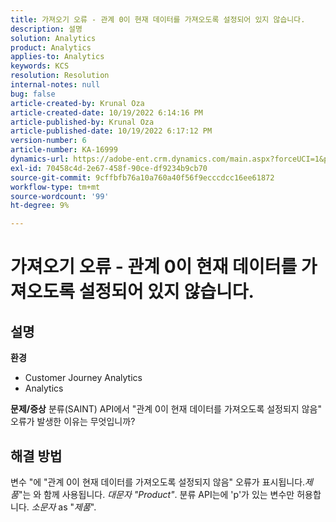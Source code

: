 ```yaml
---
title: 가져오기 오류 - 관계 0이 현재 데이터를 가져오도록 설정되어 있지 않습니다.
description: 설명
solution: Analytics
product: Analytics
applies-to: Analytics
keywords: KCS
resolution: Resolution
internal-notes: null
bug: false
article-created-by: Krunal Oza
article-created-date: 10/19/2022 6:14:16 PM
article-published-by: Krunal Oza
article-published-date: 10/19/2022 6:17:12 PM
version-number: 6
article-number: KA-16999
dynamics-url: https://adobe-ent.crm.dynamics.com/main.aspx?forceUCI=1&pagetype=entityrecord&etn=knowledgearticle&id=aab9e5d1-d94f-ed11-bba2-00224808679b
exl-id: 70458c4d-2e67-458f-90ce-df9234b9cb70
source-git-commit: 9cffbfb76a10a760a40f56f9ecccdcc16ee61872
workflow-type: tm+mt
source-wordcount: '99'
ht-degree: 9%

---
```


# 가져오기 오류 - 관계 0이 현재 데이터를 가져오도록 설정되어 있지 않습니다.

## 설명

<b>환경</b>
- Customer Journey Analytics
- Analytics



<b>문제/증상</b>
분류(SAINT) API에서 &quot;관계 0이 현재 데이터를 가져오도록 설정되지 않음&quot; 오류가 발생한 이유는 무엇입니까?


## 해결 방법


변수 &quot;에 &quot;관계 0이 현재 데이터를 가져오도록 설정되지 않음&quot; 오류가 표시됩니다.*제품*&quot;는 와 함께 사용됩니다. *대문자 &quot;Product&quot;*. 분류 API는에 &#39;p&#39;가 있는 변수만 허용합니다. *소문자* as &quot;*제품*&quot;.
